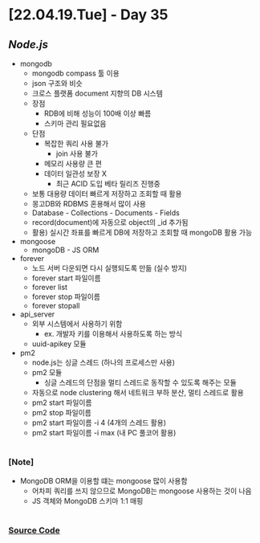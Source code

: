 # [22.04.19.Tue] - Day 35

## _Node.js_

- mongodb
  - mongodb compass 툴 이용
  - json 구조와 비슷
  - 크로스 플랫폼 document 지향의 DB 시스템
  - 장점
    - RDB에 비해 성능이 100배 이상 빠름
    - 스키마 관리 필요없음
  - 단점
    - 복잡한 쿼리 사용 불가
      - join 사용 불가
    - 메모리 사용량 큰 편
    - 데이터 일관성 보장 X
      - 최근 ACID 도입 베타 릴리즈 진행중
  - 보통 대용량 데이터 빠르게 저장하고 조회할 때 활용
  - 몽고DB와 RDBMS 혼용해서 많이 사용
  - Database - Collections - Documents - Fields
  - record(document)에 자동으로 object의 \_id 추가됨
  - 활용) 실시간 좌표를 빠르게 DB에 저장하고 조회할 때 mongoDB 활용 가능
- mongoose
  - mongoDB - JS ORM
- forever
  - 노드 서버 다운되면 다시 실행되도록 만듦 (실수 방지)
  - forever start 파일이름
  - forever list
  - forever stop 파일이름
  - forever stopall
- api_server
  - 외부 시스템에서 사용하기 위함
    - ex. 개발자 키를 이용해서 사용하도록 하는 방식
  - uuid-apikey 모듈
- pm2
  - node.js는 싱글 스레드 (하나의 프로세스만 사용)
  - pm2 모듈
    - 싱글 스레드의 단점을 멀티 스레드로 동작할 수 있도록 해주는 모듈
  - 자동으로 node clustering 해서 네트워크 부하 분산, 멀티 스레드로 활용
  - pm2 start 파일이름
  - pm2 stop 파일이름
  - pm2 start 파일이름 -i 4 (4개의 스레드 활용)
  - pm2 start 파일이름 -i max (내 PC 풀코어 활용)

#

### [Note]

- MongoDB ORM을 이용할 떄는 mongoose 많이 사용함
  - 어차피 쿼리를 쓰지 않으므로 MongoDB는 mongoose 사용하는 것이 나음
  - JS 객체와 MongoDB 스키마 1:1 매핑

#

### [Source Code](https://github.com/ding-co/developer-dignity/tree/main/boot-camp/practice/April/day31)

